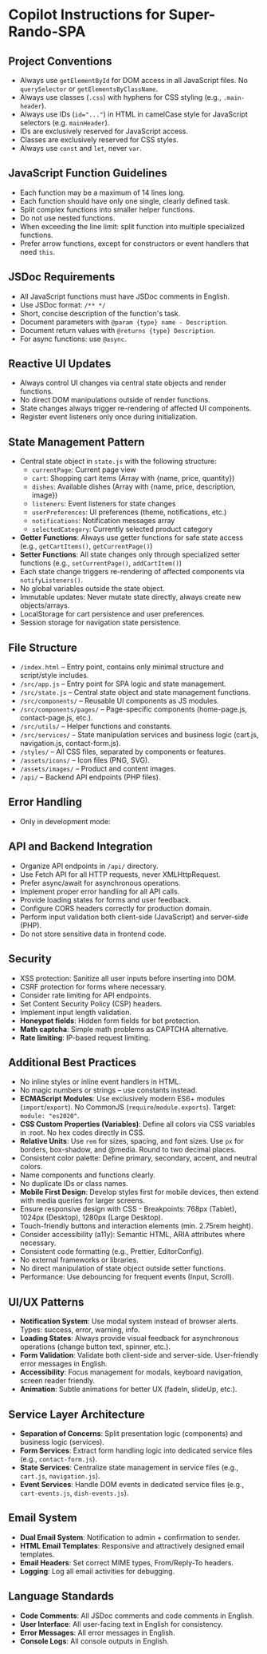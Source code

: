 # Copilot Instructions for Super-Rando-SPA

## Project Conventions

- Always use `getElementById` for DOM access in all JavaScript files. No `querySelector` or `getElementsByClassName`.
- Always use classes (`.css`) with hyphens for CSS styling (e.g., `.main-header`).
- Always use IDs (`id="..."`) in HTML in camelCase style for JavaScript selectors (e.g. `mainHeader`).
- IDs are exclusively reserved for JavaScript access.
- Classes are exclusively reserved for CSS styles.
- Always use `const` and `let`, never `var`.

## JavaScript Function Guidelines

- Each function may be a maximum of 14 lines long.
- Each function should have only one single, clearly defined task.
- Split complex functions into smaller helper functions.
- Do not use nested functions.
- When exceeding the line limit: split function into multiple specialized functions.
- Prefer arrow functions, except for constructors or event handlers that need `this`.

## JSDoc Requirements

- All JavaScript functions must have JSDoc comments in English.
- Use JSDoc format: `/** */`
- Short, concise description of the function's task.
- Document parameters with `@param {type} name - Description`.
- Document return values with `@returns {type} Description`.
- For async functions: use `@async`.

## Reactive UI Updates

- Always control UI changes via central state objects and render functions.
- No direct DOM manipulations outside of render functions.
- State changes always trigger re-rendering of affected UI components.
- Register event listeners only once during initialization.

## State Management Pattern

- Central state object in `state.js` with the following structure:
  - `currentPage`: Current page view
  - `cart`: Shopping cart items (Array with {name, price, quantity})
  - `dishes`: Available dishes (Array with {name, price, description, image})
  - `listeners`: Event listeners for state changes
  - `userPreferences`: UI preferences (theme, notifications, etc.)
  - `notifications`: Notification messages array
  - `selectedCategory`: Currently selected product category
- **Getter Functions**: Always use getter functions for safe state access (e.g., `getCartItems()`, `getCurrentPage()`)
- **Setter Functions**: All state changes only through specialized setter functions (e.g., `setCurrentPage()`, `addCartItem()`)
- Each state change triggers re-rendering of affected components via `notifyListeners()`.
- No global variables outside the state object.
- Immutable updates: Never mutate state directly, always create new objects/arrays.
- LocalStorage for cart persistence and user preferences.
- Session storage for navigation state persistence.

## File Structure

- `/index.html` – Entry point, contains only minimal structure and script/style includes.
- `/src/app.js` – Entry point for SPA logic and state management.
- `/src/state.js` – Central state object and state management functions.
- `/src/components/` – Reusable UI components as JS modules.
- `/src/components/pages/` – Page-specific components (home-page.js, contact-page.js, etc.).
- `/src/utils/` – Helper functions and constants.
- `/src/services/` – State manipulation services and business logic (cart.js, navigation.js, contact-form.js).
- `/styles/` – All CSS files, separated by components or features.
- `/assets/icons/` – Icon files (PNG, SVG).
- `/assets/images/` – Product and content images.
- `/api/` – Backend API endpoints (PHP files).

## Error Handling

- Only in development mode:
  <!-- - Use try-catch blocks for potentially error-prone operations. -->
  <!-- - Meaningful error messages in English for consistency. -->
  <!-- - Use console.error for debugging information. -->

## API and Backend Integration

- Organize API endpoints in `/api/` directory.
- Use Fetch API for all HTTP requests, never XMLHttpRequest.
- Prefer async/await for asynchronous operations.
- Implement proper error handling for all API calls.
- Provide loading states for forms and user feedback.
- Configure CORS headers correctly for production domain.
- Perform input validation both client-side (JavaScript) and server-side (PHP).
- Do not store sensitive data in frontend code.

## Security

- XSS protection: Sanitize all user inputs before inserting into DOM.
- CSRF protection for forms where necessary.
- Consider rate limiting for API endpoints.
- Set Content Security Policy (CSP) headers.
- Implement input length validation.
- **Honeypot fields**: Hidden form fields for bot protection.
- **Math captcha**: Simple math problems as CAPTCHA alternative.
- **Rate limiting**: IP-based request limiting.

## Additional Best Practices

- No inline styles or inline event handlers in HTML.
- No magic numbers or strings – use constants instead.
- **ECMAScript Modules**: Use exclusively modern ES6+ modules (`import`/`export`). No CommonJS (`require`/`module.exports`). Target: `module: "es2020"`.
- **CSS Custom Properties (Variables)**: Define all colors via CSS variables in :root. No hex codes directly in CSS.
- **Relative Units**: Use `rem` for sizes, spacing, and font sizes. Use `px` for borders, box-shadow, and @media. Round to two decimal places.
- Consistent color palette: Define primary, secondary, accent, and neutral colors.
- Name components and functions clearly.
- No duplicate IDs or class names.
- **Mobile First Design**: Develop styles first for mobile devices, then extend with media queries for larger screens.
- Ensure responsive design with CSS - Breakpoints: 768px (Tablet), 1024px (Desktop), 1280px (Large Desktop).
- Touch-friendly buttons and interaction elements (min. 2.75rem height).
- Consider accessibility (a11y): Semantic HTML, ARIA attributes where necessary.
- Consistent code formatting (e.g., Prettier, EditorConfig).
- No external frameworks or libraries.
- No direct manipulation of state object outside setter functions.
- Performance: Use debouncing for frequent events (Input, Scroll).

## UI/UX Patterns

- **Notification System**: Use modal system instead of browser alerts. Types: success, error, warning, info.
- **Loading States**: Always provide visual feedback for asynchronous operations (change button text, spinner, etc.).
- **Form Validation**: Validate both client-side and server-side. User-friendly error messages in English.
- **Accessibility**: Focus management for modals, keyboard navigation, screen reader friendly.
- **Animation**: Subtle animations for better UX (fadeIn, slideUp, etc.).

## Service Layer Architecture

- **Separation of Concerns**: Split presentation logic (components) and business logic (services).
- **Form Services**: Extract form handling logic into dedicated service files (e.g., `contact-form.js`).
- **State Services**: Centralize state management in service files (e.g., `cart.js`, `navigation.js`).
- **Event Services**: Handle DOM events in dedicated service files (e.g., `cart-events.js`, `dish-events.js`).

## Email System

- **Dual Email System**: Notification to admin + confirmation to sender.
- **HTML Email Templates**: Responsive and attractively designed email templates.
- **Email Headers**: Set correct MIME types, From/Reply-To headers.
- **Logging**: Log all email activities for debugging.

## Language Standards

- **Code Comments**: All JSDoc comments and code comments in English.
- **User Interface**: All user-facing text in English for consistency.
- **Error Messages**: All error messages in English.
- **Console Logs**: All console outputs in English.

